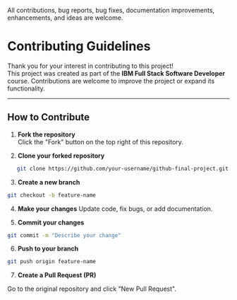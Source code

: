 All contributions, bug reports, bug fixes, documentation improvements, enhancements, and ideas are welcome.

# Contributing Guidelines

Thank you for your interest in contributing to this project!  
This project was created as part of the **IBM Full Stack Software Developer** course. Contributions are welcome to improve the project or expand its functionality.

---

## How to Contribute

1. **Fork the repository**  
   Click the "Fork" button on the top right of this repository.

2. **Clone your forked repository**
```bash
   git clone https://github.com/your-username/github-final-project.git
```
3. **Create a new branch**
```bash
git checkout -b feature-name
```
4. **Make your changes**
   Update code, fix bugs, or add documentation.

5. **Commit your changes**
```bash
git commit -m "Describe your change"
```
6. **Push to your branch**
```bash
git push origin feature-name
```
7. **Create a Pull Request (PR)**

Go to the original repository and click "New Pull Request".


